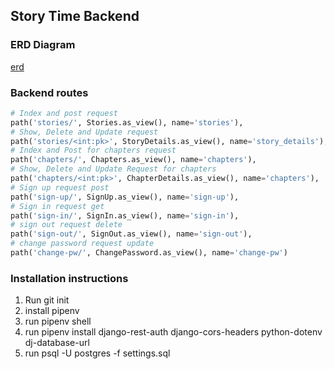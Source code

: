 ## Story Time Backend

### ERD Diagram
[erd](https://i.imgur.com/t2G7ndp.jpeg)

### Backend routes

```python
# Index and post request
path('stories/', Stories.as_view(), name='stories'),
# Show, Delete and Update request
path('stories/<int:pk>', StoryDetails.as_view(), name='story_details'),
# Index and Post for chapters request
path('chapters/', Chapters.as_view(), name='chapters'),
# Show, Delete and Update Request for chapters
path('chapters/<int:pk>', ChapterDetails.as_view(), name='chapters'),
# Sign up request post
path('sign-up/', SignUp.as_view(), name='sign-up'),
# Sign in request get
path('sign-in/', SignIn.as_view(), name='sign-in'),
# sign out request delete
path('sign-out/', SignOut.as_view(), name='sign-out'),
# change password request update
path('change-pw/', ChangePassword.as_view(), name='change-pw')
```

### Installation instructions
1. Run git init
2. install pipenv
3. run pipenv shell
4. run pipenv install django-rest-auth django-cors-headers python-dotenv dj-database-url
5. run psql -U postgres -f settings.sql
